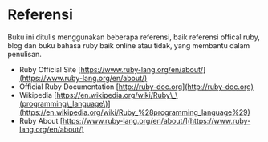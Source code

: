 # Referensi

Buku ini ditulis menggunakan beberapa referensi, baik referensi offical ruby,  blog dan buku bahasa ruby baik online atau tidak, yang membantu dalam penulisan.

* Ruby Official Site [https://www.ruby-lang.org/en/about/](https://www.ruby-lang.org/en/about/)
* Official Ruby Documentation [http://ruby-doc.org](http://ruby-doc.org)
* Wikipedia [https://en.wikipedia.org/wiki/Ruby\_\(programming\_language\)](https://en.wikipedia.org/wiki/Ruby_%28programming_language%29)
* Ruby About [https://www.ruby-lang.org/en/about/](https://www.ruby-lang.org/en/about/)



